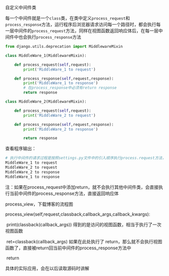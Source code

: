 自定义中间件类

每一个中间件就是一个`class`类，在类中定义`process_request`和`process_response`方法，运行程序后浏览器请求访问每一个路径时，都会执行每一层中间件的`process_request`方法，同样在视图函数返回响应体后，在每一层中间件中也会执行`process_response`方法

```python
from django.utils.deprecation import MiddlewareMixin

class MiddleWare_1(MiddlewareMixin):

    def process_request(self,request):
        print('MiddleWare_1 to request')

    def process_response(self,request,response):
        print('MiddleWare_1 to response')
	    # 在process_response中必须有return response
        return response

class MiddleWare_2(MiddlewareMixin):

    def process_request(self,request):
        print('MiddleWare_2 to request')

    def process_response(self,request,response):
        print('MiddleWare_2 to response')

        return response
```

查看程序输出：

```python
# 执行中间件的请求过程是按照settings.py文件中的引入顺序执行process.request方法，返回响应体时的执行顺序是倒序，从最后开始执行
MiddleWare_1 to request
MiddleWare_2 to request
MiddleWare_2 to response
MiddleWare_1 to response
```



注：如果在process_request中添加return，就不会执行其他中间件类，会直接执行当前中间件的process_response方法，直接返回响应体



process_view，下载博客的流程图

process_view(self,request,classback,callback_args,callback_kwargs):

​	print(classback(callback_args)) 得到的是访问的视图函数，相当于执行了一次视图函数

​	ret=classback(callback_args)  如果在此处执行了 return，那么就不会执行视图函数了，直接被return回当前中间件的process_response方法中

​	return

具体的实际应用，会在以后读取源码时讲解